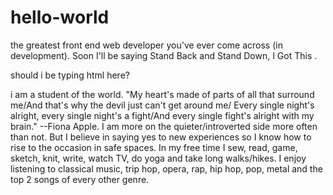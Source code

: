 # hello-world
the greatest front end web developer you've ever come across (in development). Soon I'll be saying Stand Back and Stand Down, I Got This .

should i be typing html here? 

i am a student of the world. "My heart's made of parts of all that surround me/And that's why the devil just can't get around me/
Every single night's alright, every single night's a fight/And every single fight's alright with my brain." --Fiona Apple. I am more on the quieter/introverted side more often than not. But I believe in saying yes to new experiences so I know how to rise to the occasion in safe spaces. In my free time I sew, read, game, sketch, knit, write, watch TV, do yoga and take long walks/hikes. I enjoy listening to classical music, trip hop, opera, rap, hip hop, pop, metal and the top 2 songs of every other genre.
